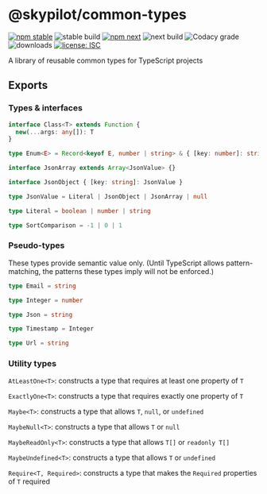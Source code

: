 # @skypilot/common-types

[![npm stable](https://img.shields.io/npm/v/@skypilot/common-types?label=stable)](https://www.npmjs.com/package/@skypilot/common-types)
![stable build](https://img.shields.io/github/workflow/status/skypilotcc/common-types/Stable%20release?label=stable%20build)
[![npm next](https://img.shields.io/npm/v/@skypilot/common-types/next?label=next)](https://www.npmjs.com/package/@skypilot/common-types)
![next build](https://img.shields.io/github/workflow/status/skypilotcc/common-types/Prerelease?branch=next&label=next%20build)
![Codacy grade](https://img.shields.io/codacy/grade/561f2e20f35944e69cedc01073fd5823)
![downloads](https://img.shields.io/npm/dm/@skypilot/common-types)
[![license: ISC](https://img.shields.io/badge/license-ISC-blue.svg)](https://opensource.org/licenses/ISC)

A library of reusable common types for TypeScript projects

## Exports

### Types & interfaces

```typescript
interface Class<T> extends Function {
  new(...args: any[]): T
}

type Enum<E> = Record<keyof E, number | string> & { [key: number]: string }

interface JsonArray extends Array<JsonValue> {}

interface JsonObject { [key: string]: JsonValue }

type JsonValue = Literal | JsonObject | JsonArray | null

type Literal = boolean | number | string

type SortComparison = -1 | 0 | 1
```

### Pseudo-types

These types provide semantic value only. (Until TypeScript allows pattern-matching, the patterns
these types imply will not be enforced.)

```typescript
type Email = string

type Integer = number

type Json = string

type Timestamp = Integer

type Url = string
```

### Utility types

`AtLeastOne<T>`: constructs a type that requires at least one property of `T`

`ExactlyOne<T>`: constructs a type that requires exactly one property of `T`

`Maybe<T>`: constructs a type that allows `T`, `null`, or `undefined`

`MaybeNull<T>`: constructs a type that allows `T` or `null`

`MaybeReadOnly<T>`: constructs a type that allows `T[]` or `readonly T[]`

`MaybeUndefined<T>`: constructs a type that allows `T` or `undefined`

`Require<T, Required>`: constructs a type that makes the `Required` properties of `T` required
